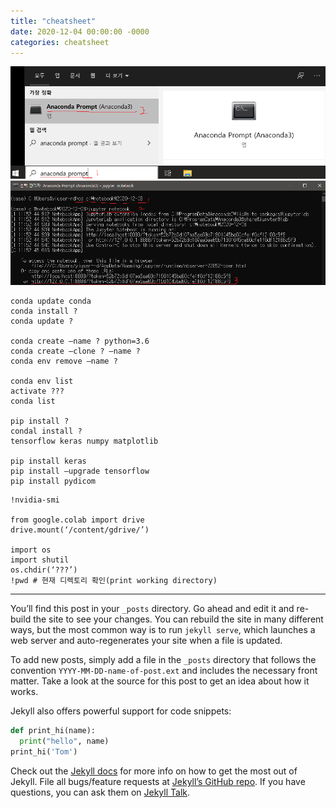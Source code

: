 ```yaml
---
title: "cheatsheet"
date: 2020-12-04 00:00:00 -0000
categories: cheatsheet
---
```



![이미지](./_img/1.png)
![이미지](./_img/2.png)

```
conda update conda
conda install ?
conda update ?

conda create —name ? python=3.6
conda create —clone ? —name ?
conda env remove —name ?

conda env list
activate ???
conda list

pip install ?
condal install ?
tensorflow keras numpy matplotlib

pip install keras
pip install —upgrade tensorflow
pip install pydicom
```
```
!nvidia-smi

from google.colab import drive
drive.mount(‘/content/gdrive/’)

import os
import shutil
os.chdir(‘???’)
!pwd # 현재 디렉토리 확인(print working directory)
```

---

You’ll find this post in your `_posts` directory. Go ahead and edit it and re-build the site to see your changes. You can rebuild the site in many different ways, but the most common way is to run `jekyll serve`, which launches a web server and auto-regenerates your site when a file is updated.

To add new posts, simply add a file in the `_posts` directory that follows the convention `YYYY-MM-DD-name-of-post.ext` and includes the necessary front matter. Take a look at the source for this post to get an idea about how it works.

Jekyll also offers powerful support for code snippets:

```python
def print_hi(name):
  print("hello", name)
print_hi('Tom')
```

Check out the [Jekyll docs][jekyll-docs] for more info on how to get the most out of Jekyll. File all bugs/feature requests at [Jekyll’s GitHub repo][jekyll-gh]. If you have questions, you can ask them on [Jekyll Talk][jekyll-talk].

[jekyll-docs]: https://jekyllrb.com/docs/home
[jekyll-gh]:   https://github.com/jekyll/jekyll
[jekyll-talk]: https://talk.jekyllrb.com/
